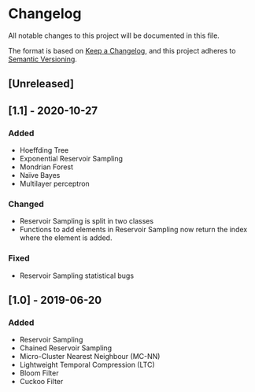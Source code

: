 # Changelog
All notable changes to this project will be documented in this file.

The format is based on [Keep a Changelog](https://keepachangelog.com/en/1.0.0/),
and this project adheres to [Semantic Versioning](https://semver.org/spec/v2.0.0.html).
## [Unreleased]

## [1.1] - 2020-10-27
### Added
- Hoeffding Tree
- Exponential Reservoir Sampling
- Mondrian Forest
- Naïve Bayes
- Multilayer perceptron

### Changed
- Reservoir Sampling is split in two classes
- Functions to add elements in Reservoir Sampling now return the index where the element is added.

### Fixed
- Reservoir Sampling statistical bugs

## [1.0] - 2019-06-20
### Added
- Reservoir Sampling
- Chained Reservoir Sampling
- Micro-Cluster Nearest Neighbour (MC-NN)
- Lightweight Temporal Compression (LTC)
- Bloom Filter
- Cuckoo Filter


